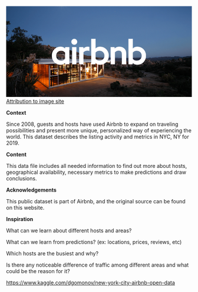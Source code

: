 <img src="img/airbnb.png" width="600">
<a href="">Attribution to image site</a>

**Context**

Since 2008, guests and hosts have used Airbnb to expand on traveling possibilities and present more unique, personalized way of experiencing the world. This dataset describes the listing activity and metrics in NYC, NY for 2019.

**Content**

This data file includes all needed information to find out more about hosts, geographical availability, necessary metrics to make predictions and draw conclusions.

**Acknowledgements**

This public dataset is part of Airbnb, and the original source can be found on this website.

**Inspiration**

What can we learn about different hosts and areas?

What can we learn from predictions? (ex: locations, prices, reviews, etc)

Which hosts are the busiest and why?

Is there any noticeable difference of traffic among different areas and what could be the reason for it?

https://www.kaggle.com/dgomonov/new-york-city-airbnb-open-data
